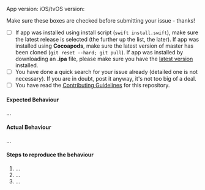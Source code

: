 App version:
iOS/tvOS version:

Make sure these boxes are checked before submitting your issue - thanks!

- [ ] If app was installed using install script (`swift install.swift`), make sure the latest release is selected (the further up the list, the later). If app was installed using **Cocoapods**, make sure the latest version of master has been cloned (`git reset --hard; git pull`). If app was installed by downloading an **.ipa** file, please make sure you have the [latest version](https://github.com/PopcornTimeTV/PopcornTimeTV/releases/latest) installed.
- [ ] You have done a quick search for your issue already (detailed one is not necessary). If you are in doubt, post it anyway, it's not too big of a deal.
- [ ] You have read the [Contributing Guidelines](https://github.com/PopcornTimeTV/PopcornTimeTV/blob/master/CONTRIBUTING.md) for this repository.

#### Expected Behaviour
<!-- What did you think the app was going to do? -->
...

#### Actual Behaviour
<!-- What does the app do instead? -->
...

#### Steps to reproduce the behaviour
<!-- What steps do we need to take to find the same bug that you found? -->

1. ...
2. ...
3. ...
